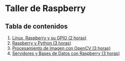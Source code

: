 Taller de Raspberry
=================



## Tabla de contenidos

1. [Linux, Raspberry y su GPIO (2 horas)](clase01/clase.md)
2. [Raspberry y Python (3 horas)](clase02/clase.md)
3. [Procesamiento de Imagen con OpenCV (3 horas)](clase03/clase.md)
4. [Servidores y Bases de Datos con Raspberry (3 horas)](clase04/clase.md)
